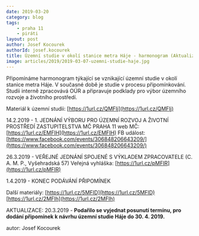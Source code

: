 ```yaml
---
date: 2019-03-20
category: blog
tags:
	- praha 11
	- piráti
layout: post
author: Josef Kocourek
authorId: josef.kocourek
title: Územní studie v okolí stanice metra Háje - harmonogram (Aktualizováno 20. 3.2019)
image: articles/2019/2019-03-07-uzemni-studie-haje.jpg
---
```


Připomínáme harmonogram týkající se vznikající územní studie v okolí stanice metra Háje. V současné době je studie v procesu připomínkování. Studii interně zpracovává OÚR a připravuje podklady pro výbor územního rozvoje a životního prostředí.

Materiál k územní studii: [https://1url.cz/QMFIj](https://1url.cz/QMFIj) 


14.2.2019 - 1. JEDNÁNÍ VÝBORU PRO ÚZEMNÍ ROZVOJ A ŽIVOTNÍ PROSTŘEDÍ ZASTUPITELSTVA MČ PRAHA 11
web MČ: [https://1url.cz/EMFIH](https://1url.cz/EMFIH)
FB událost: [https://www.facebook.com/events/306848206643209/](https://www.facebook.com/events/306848206643209/) 

26.3.2019 - VEŘEJNÉ JEDNÁNÍ SPOJENÉ S VÝKLADEM ZPRACOVATELE (C. A. M. P., Vyšehradská 57)
Veřejná vyhláška: [https://1url.cz/pMFIR](https://1url.cz/pMFIR) 

1.4.2019 - KONEC PODÁVÁNÍ PŘIPOMÍNEK



Další materiály:
[https://1url.cz/5MFID](https://1url.cz/5MFID)
[https://1url.cz/2MFIh](https://1url.cz/2MFIh)
 
AKTUALIZACE: 20.3.2019 - **Podařilo se vyjednat posunutí termínu, pro dodání připomínek k návrhu územní studie Háje do 30. 4. 2019.**

autor: Josef Kocourek

